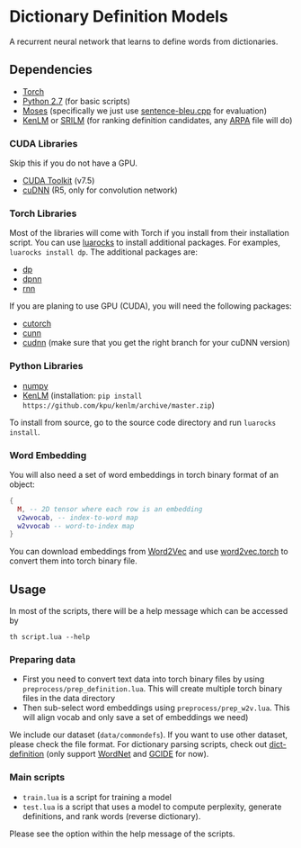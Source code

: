 # Dictionary Definition Models
A recurrent neural network that learns to define words from dictionaries.

## Dependencies
- [Torch](https://github.com/torch/torch7)
- [Python 2.7](https://www.python.org/) (for basic scripts)
- [Moses](http://www.statmt.org/moses/) (specifically we just use [sentence-bleu.cpp](https://github.com/moses-smt/mosesdecoder/blob/master/mert/sentence-bleu.cpp) for evaluation)
- [KenLM](https://github.com/kpu/kenlm) or [SRILM](http://www.speech.sri.com/projects/srilm/) (for ranking definition candidates, any [ARPA](http://www.speech.sri.com/projects/srilm/manpages/ngram-format.5.html) file will do)

### CUDA Libraries
Skip this if you do not have a GPU.
- [CUDA Toolkit](https://developer.nvidia.com/cuda-toolkit) (v7.5)
- [cuDNN](https://developer.nvidia.com/cudnn) (R5, only for convolution network)

### Torch Libraries
Most of the libraries will come with Torch if you install from their installation script. You can use [luarocks](https://luarocks.org/) to install additional packages. For examples, ```luarocks install dp```. The additional packages are:
- [dp](https://github.com/nicholas-leonard/dp)
- [dpnn](https://github.com/Element-Research/dpnn)
- [rnn](https://github.com/Element-Research/rnn)

If you are planing to use GPU (CUDA), you will need the following packages:
- [cutorch](https://github.com/torch/cutorch)
- [cunn](https://github.com/torch/cunn)
- [cudnn](https://github.com/soumith/cudnn.torch) (make sure that you get the right branch for your cuDNN version)

### Python Libraries
- [numpy](http://www.numpy.org/)
- [KenLM](https://github.com/kpu/kenlm) (installation: ```pip install https://github.com/kpu/kenlm/archive/master.zip```)

To install from source, go to the source code directory and run ```luarocks install```.

### Word Embedding
You will also need a set of word embeddings in torch binary format of an object:
``` lua
{
  M, -- 2D tensor where each row is an embedding
  v2wvocab, -- index-to-word map
  w2vvocab -- word-to-index map
}
```
You can download embeddings from [Word2Vec](https://code.google.com/archive/p/word2vec/) and use [word2vec.torch](https://github.com/rotmanmi/word2vec.torch) to convert them into torch binary file.

## Usage

In most of the scripts, there will be a help message which can be accessed by

``` shell
th script.lua --help
```

### Preparing data
- First you need to convert text data into torch binary files by using ```preprocess/prep_definition.lua```. This will create multiple torch binary files in the data directory
- Then sub-select word embeddings using ```preprocess/prep_w2v.lua```. This will align vocab and only save a set of embeddings we need)

We include our dataset (```data/commondefs```). If you want to use other dataset, please check the file format. For dictionary parsing scripts, check out [dict-definition](https://github.com/NorThanapon/dict-definition) (only support [WordNet](https://wordnet.princeton.edu/) and [GCIDE](http://gcide.gnu.org.ua/) for now).

### Main scripts
- ```train.lua``` is a script for training a model
- ```test.lua``` is a script that uses a model to compute perplexity, generate definitions, and rank words (reverse dictionary).

Please see the option within the help message of the scripts.
